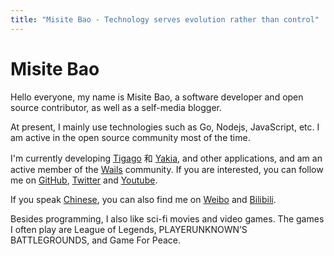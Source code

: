 ```yaml
---
title: "Misite Bao - Technology serves evolution rather than control"
---
```


# Misite Bao

Hello everyone, my name is Misite Bao, a software developer and open source contributor, as well as a self-media blogger.

At present, I mainly use technologies such as Go, Nodejs, JavaScript, etc. I am active in the open source community most of the time.

I'm currently developing [Tigago](https://github.com/tigateam/tigago) 和 [Yakia](https://github.com/misitebao/yakia), and other applications, and am an active member of the [Wails](https://github.com/wailsapp/wails) community. If you are interested, you can follow me on [GitHub](https://github.com/misitebao), [Twitter](https://twitter.com/misitebao) and [Youtube](https://www.youtube.com/channel/UCGlgW9t0HnKDlkcS1dH7X3g).

If you speak [Chinese](https://misitebao.com/zh-hans), you can also find me on [Weibo](https://weibo.com/misitebao) and [Bilibili](https://space.bilibili.com/97480642/).

Besides programming, I also like sci-fi movies and video games. The games I often play are League of Legends, PLAYERUNKNOWN’S BATTLEGROUNDS, and Game For Peace.
